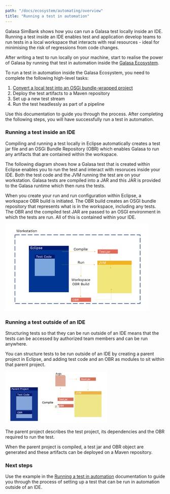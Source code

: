 ```yaml
---
path: "/docs/ecosystem/automating/overview"
title: "Running a test in automation"
---
```


Galasa SimBank shows how you can run a Galasa test locally inside an IDE. Running a test inside an IDE enables test and application develop teams to run tests in a local workspace that interacts with real resources - ideal for minimising the risk of regressions from code changes.  
  
After writing a test to run locally on your machine, start to realise the power of Galasa by running that test in automation inside the [Galasa Ecosystem](ecosystem.md).

To run a test in automation inside the Galasa Ecosystem, you need to complete the following high-level tasks: 
  
1. [Convert a local test into an OSGi bundle-wrapped project](running-automation.md) 
2. Deploy the test artifacts to a Maven repository 
3. Set up a new test stream 
4. Run the test headlessly as part of a pipeline 

Use this documentation to guide you through the process. After completing the following steps, you will have successfully run a test in automation. 
 

### Running a test inside an IDE

Compiling and running a test locally in Eclipse automatically creates a test jar file and an OSGi Bundle Repository (OBR) which enables Galasa to run any artifacts that are contained within the workspace. 
  
The following diagram shows how a Galasa test that is created within Eclipse enables you to run the test and interact with resoruces inside your IDE. Both the test code and the JVM running the test are on your workstation.  Galasa tests are compiled into a JAR and this JAR is provided to the Galasa runtime which then runs the tests.  
 
When you create your run and run configuration within Eclipse, a workspace OBR build is initiated. The OBR build creates an OSGI bundle repository that represents what is in the workspace, including any tests. The OBR and the compiled test JAR are passed to an OSGI environment in which the tests are run. All of this is contained within your IDE.  

![Inside an IDE:](ide.jpg)

### Running a test outside of an IDE

Structuring tests so that they can be run outside of an IDE means that the tests can be accessed by authorized team members and can be run anywhere.  
 
You can structure tests to be run outside of an IDE by creating a parent project in Eclipse, and adding test code and an OBR as modules to sit within that parent project.
 
![Outside an IDE:](nonide.jpg)

The parent project describes the test project, its dependencies and the OBR required to run the test.  
 
When the parent project is compiled, a test jar and OBR object are generated and these artifacts can be deployed on a Maven repository.  

### Next steps

Use the example in the [Running a test in automation](/docs/ecosystem/automating) documentation to guide you through the process of setting up a test that can be run in automation outside of an IDE. 

